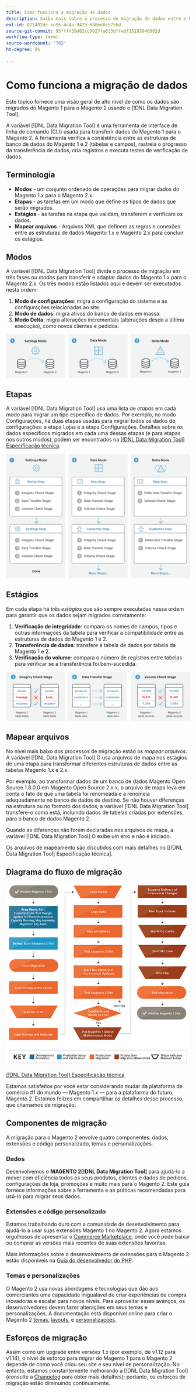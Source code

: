 ```yaml
---
title: Como funciona a migração de dados
description: Saiba mais sobre o processo de migração de dados entre o Magento 1 e o Magento 2, incluindo terminologia, diagramas de fluxo de trabalho e etapas.
exl-id: 821492dc-ee5b-4c4a-9479-680ee8c5756d
source-git-commit: 95ffff39d82cc9027fa633dffedf15193040802d
workflow-type: tm+mt
source-wordcount: '782'
ht-degree: 0%

---
```


# Como funciona a migração de dados

Este tópico fornece uma visão geral de alto nível de como os dados são migrados do Magento 1 para o Magento 2 usando o [!DNL Data Migration Tool].

A variável [!DNL Data Migration Tool] é uma ferramenta de interface de linha de comando (CLI) usada para transferir dados do Magento 1 para o Magento 2. A ferramenta verifica a consistência entre as estruturas de banco de dados do Magento 1 e 2 (tabelas e campos), rastreia o progresso da transferência de dados, cria registros e executa testes de verificação de dados.

## Terminologia

* **Modos** - um conjunto ordenado de operações para migrar dados do Magento 1.x para o Magento 2.x.
* **Etapas** - as tarefas em um modo que define os tipos de dados que serão migrados.
* **Estágios** - as tarefas na etapa que validam, transferem e verificam os dados.
* **Mapear arquivos** - Arquivos XML que definem as regras e conexões entre as estruturas de dados Magento 1.x e Magento 2.x para concluir os estágios.

## Modos

A variável [!DNL Data Migration Tool] divide o processo de migração em três fases ou *modos* para transferir e adaptar dados do Magento 1.x para o Magento 2.x. Os três modos estão listados aqui e devem ser executados nesta ordem:

1. **Modo de configurações**: migra a configuração do sistema e as configurações relacionadas ao site.
1. **Modo de dados**: migra ativos do banco de dados em massa.
1. **Modo Delta**: migra alterações incrementais (alterações desde a última execução), como novos clientes e pedidos.

![Modos de migração](../../assets/data-migration/MigrationModes2.png)

## Etapas

A variável [!DNL Data Migration Tool] usa uma lista de *etapas* em cada modo para migrar um tipo específico de dados. Por exemplo, no modo Configurações, há duas etapas usadas para migrar todos os dados de configurações: a etapa Lojas e a etapa Configurações. Detalhes sobre os dados específicos migrados em cada uma dessas etapas (e para etapas nos outros modos), podem ser encontrados na [[!DNL Data Migration Tool] Especificação técnica](technical-specification.md).

![Visão geral da migração](../../assets/data-migration/MigrationOverview2.png)

## Estágios

Em cada etapa há três *estágios* que são sempre executadas nessa ordem para garantir que os dados sejam migrados corretamente:

1. **Verificação de integridade**: compara os nomes de campos, tipos e outras informações da tabela para verificar a compatibilidade entre as estruturas de dados do Magento 1 e 2.
1. **Transferência de dados**: transfere a tabela de dados por tabela da Magento 1 e 2.
1. **Verificação do volume**: compara o número de registros entre tabelas para verificar se a transferência foi bem-sucedida.

![Estágios de migração](../../assets/data-migration/MigrationSteps2.png)

## Mapear arquivos

No nível mais baixo dos processos de migração estão os *mapear arquivos*. A variável [!DNL Data Migration Tool] O usa arquivos de mapa nos estágios de uma etapa para transformar diferentes estruturas de dados entre as tabelas Magento 1.x e 2.x.

Por exemplo, ao transformar dados de um banco de dados Magento Open Source 1.8.0.0 em Magento Open Source 2.x.x, o arquivo de mapa leva em conta o fato de que uma tabela foi renomeada e a renomeia adequadamente no banco de dados de destino. Se não houver diferenças na estrutura ou no formato dos dados, a variável [!DNL Data Migration Tool] transfere-o como está, incluindo dados de tabelas criadas por extensões, para o banco de dados Magento 2.

Quando as diferenças não forem declaradas nos arquivos de mapa, a variável [!DNL Data Migration Tool] O exibe um erro e não é iniciado.

Os arquivos de mapeamento são discutidos com mais detalhes no [[!DNL Data Migration Tool] Especificação técnica].

## Diagrama do fluxo de migração

![Fluxo de migração](../../assets/data-migration/migration_flow.png)

[[!DNL Data Migration Tool] Especificação técnica](technical-specification.md)

Estamos satisfeitos por você estar considerando mudar da plataforma de comércio #1 do mundo — Magento 1.x — para a plataforma do futuro, Magento 2. Estamos felizes em compartilhar os detalhes desse processo, que chamamos de migração.

## Componentes de migração

A migração para o Magento 2 envolve quatro componentes: dados, extensões e código personalizado, temas e personalizações.

### Dados

Desenvolvemos o **MAGENTO 2[!DNL Data Migration Tool]** para ajudá-lo a mover com eficiência todos os seus produtos, clientes e dados de pedidos, configurações de loja, promoções e muito mais para o Magento 2. Este guia fornece informações sobre a ferramenta e as práticas recomendadas para usá-lo para migrar seus dados.

### Extensões e código personalizado

Estamos trabalhando duro com a comunidade de desenvolvimento para ajudá-lo a usar suas extensões Magento 1 no Magento 2. Agora estamos orgulhosos de apresentar o [Commerce Marketplace](https://marketplace.magento.com/), onde você pode baixar ou comprar as versões mais recentes de suas extensões favoritas.

Mais informações sobre o desenvolvimento de extensões para o Magento 2 estão disponíveis na [Guia do desenvolvedor do PHP](https://developer.adobe.com/commerce/php/development/).

### Temas e personalizações

O Magento 2 usa novas abordagens e tecnologias que dão aos comerciantes uma capacidade inigualável de criar experiências de compra inovadoras e escalar para novos níveis. Para aproveitar esses avanços, os desenvolvedores devem fazer alterações em seus temas e personalizações. A documentação está disponível online para criar o Magento 2 [temas](https://developer.adobe.com/commerce/frontend-core/guide/themes/), [layouts](https://developer.adobe.com/commerce/frontend-core/guide/layouts/), e [personalizações](https://developer.adobe.com/commerce/frontend-core/guide/layouts/xml-manage/).

## Esforços de migração

Assim como um upgrade entre versões 1.x (por exemplo, de v1.12 para v1.14), o nível de esforço para migrar do Magento 1 para o Magento 2 depende de como você criou seu site e seu nível de personalização.
No entanto, estamos constantemente melhorando a [!DNL Data Migration Tool] (consulte a [Changelog](https://github.com/magento/data-migration-tool/blob/2.3/CHANGELOG.md) para obter mais detalhes); portanto, os esforços de migração estão diminuindo continuamente.
